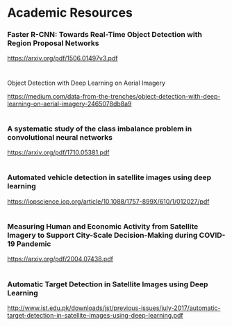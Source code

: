# Academic Resources


### Faster R-CNN: Towards Real-Time Object Detection with Region Proposal Networks

https://arxiv.org/pdf/1506.01497v3.pdf
# 
Object Detection with Deep Learning on Aerial Imagery

https://medium.com/data-from-the-trenches/object-detection-with-deep-learning-on-aerial-imagery-2465078db8a9
#
### A systematic study of the class imbalance problem in convolutional neural networks

https://arxiv.org/pdf/1710.05381.pdf
#
### Automated vehicle detection in satellite images using deep learning

https://iopscience.iop.org/article/10.1088/1757-899X/610/1/012027/pdf
#
### Measuring Human and Economic Activity from Satellite Imagery to Support City-Scale Decision-Making during COVID-19 Pandemic

https://arxiv.org/pdf/2004.07438.pdf
#
### Automatic Target Detection in Satellite Images using Deep Learning

http://www.ist.edu.pk/downloads/jst/previous-issues/july-2017/automatic-target-detection-in-satellite-images-using-deep-learning.pdf
#
